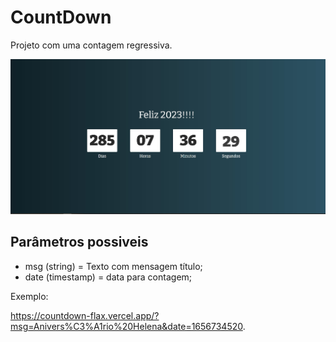 # CountDown

Projeto com uma contagem regressiva.

![Exemplo](./image001.jpg)


## Parâmetros possiveis

- msg (string) = Texto com mensagem título;
- date (timestamp) = data para contagem;

Exemplo:

<https://countdown-flax.vercel.app/?msg=Anivers%C3%A1rio%20Helena&date=1656734520>.